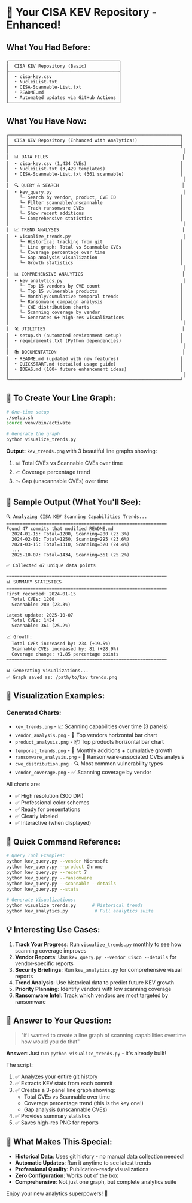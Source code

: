 # 🎉 Your CISA KEV Repository - Enhanced!

## What You Had Before:
```
┌─────────────────────────────────────────┐
│  CISA KEV Repository (Basic)            │
├─────────────────────────────────────────┤
│  • cisa-kev.csv                         │
│  • NucleiList.txt                       │
│  • CISA-Scannable-List.txt              │
│  • README.md                            │
│  • Automated updates via GitHub Actions │
└─────────────────────────────────────────┘
```

## What You Have Now:
```
┌────────────────────────────────────────────────────────────────┐
│  CISA KEV Repository (Enhanced with Analytics!)                │
├────────────────────────────────────────────────────────────────┤
│                                                                 │
│  📊 DATA FILES                                                  │
│  • cisa-kev.csv (1,434 CVEs)                                   │
│  • NucleiList.txt (3,429 templates)                            │
│  • CISA-Scannable-List.txt (361 scannable)                     │
│                                                                 │
│  🔍 QUERY & SEARCH                                              │
│  • kev_query.py                                                 │
│    └─ Search by vendor, product, CVE ID                        │
│    └─ Filter scannable/unscannable                             │
│    └─ Track ransomware CVEs                                    │
│    └─ Show recent additions                                    │
│    └─ Comprehensive statistics                                 │
│                                                                 │
│  📈 TREND ANALYSIS                                              │
│  • visualize_trends.py                                          │
│    └─ Historical tracking from git                             │
│    └─ Line graph: Total vs Scannable CVEs                      │
│    └─ Coverage percentage over time                            │
│    └─ Gap analysis visualization                               │
│    └─ Growth statistics                                        │
│                                                                 │
│  📊 COMPREHENSIVE ANALYTICS                                     │
│  • kev_analytics.py                                             │
│    └─ Top 15 vendors by CVE count                              │
│    └─ Top 15 vulnerable products                               │
│    └─ Monthly/cumulative temporal trends                       │
│    └─ Ransomware campaign analysis                             │
│    └─ CWE distribution charts                                  │
│    └─ Scanning coverage by vendor                              │
│    └─ Generates 6+ high-res visualizations                     │
│                                                                 │
│  🛠️ UTILITIES                                                   │
│  • setup.sh (automated environment setup)                      │
│  • requirements.txt (Python dependencies)                      │
│                                                                 │
│  📚 DOCUMENTATION                                               │
│  • README.md (updated with new features)                       │
│  • QUICKSTART.md (detailed usage guide)                        │
│  • IDEAS.md (100+ future enhancement ideas)                    │
│                                                                 │
└────────────────────────────────────────────────────────────────┘
```

## 🎯 To Create Your Line Graph:

```bash
# One-time setup
./setup.sh
source venv/bin/activate

# Generate the graph
python visualize_trends.py
```

**Output:** `kev_trends.png` with 3 beautiful line graphs showing:
1. 📊 Total CVEs vs Scannable CVEs over time
2. 📈 Coverage percentage trend
3. 📉 Gap (unscannable CVEs) over time

## 📸 Sample Output (What You'll See):

```
🔍 Analyzing CISA KEV Scanning Capabilities Trends...
============================================================
Found 47 commits that modified README.md
  2024-01-15: Total=1200, Scanning=280 (23.3%)
  2024-02-01: Total=1250, Scanning=295 (23.6%)
  2024-03-15: Total=1310, Scanning=320 (24.4%)
  ...
  2025-10-07: Total=1434, Scanning=361 (25.2%)

✅ Collected 47 unique data points

============================================================
📊 SUMMARY STATISTICS
============================================================
First recorded: 2024-01-15
  Total CVEs: 1200
  Scannable: 280 (23.3%)

Latest update: 2025-10-07
  Total CVEs: 1434
  Scannable: 361 (25.2%)

📈 Growth:
  Total CVEs increased by: 234 (+19.5%)
  Scannable CVEs increased by: 81 (+28.9%)
  Coverage change: +1.85 percentage points
============================================================

📊 Generating visualizations...
✅ Graph saved as: /path/to/kev_trends.png
```

## 🎨 Visualization Examples:

### Generated Charts:
- `kev_trends.png` - 📈 Scanning capabilities over time (3 panels)
- `vendor_analysis.png` - 🏢 Top vendors horizontal bar chart
- `product_analysis.png` - 📦 Top products horizontal bar chart
- `temporal_trends.png` - 📅 Monthly additions + cumulative growth
- `ransomware_analysis.png` - 🦠 Ransomware-associated CVEs analysis
- `cwe_distribution.png` - 🔍 Most common vulnerability types
- `vendor_coverage.png` - ✅ Scanning coverage by vendor

All charts are:
- ✅ High resolution (300 DPI)
- ✅ Professional color schemes
- ✅ Ready for presentations
- ✅ Clearly labeled
- ✅ Interactive (when displayed)

## 🚀 Quick Command Reference:

```bash
# Query Tool Examples:
python kev_query.py --vendor Microsoft
python kev_query.py --product Chrome
python kev_query.py --recent 7
python kev_query.py --ransomware
python kev_query.py --scannable --details
python kev_query.py --stats

# Generate Visualizations:
python visualize_trends.py      # Historical trends
python kev_analytics.py          # Full analytics suite
```

## 💡 Interesting Use Cases:

1. **Track Your Progress**: Run `visualize_trends.py` monthly to see how scanning coverage improves
2. **Vendor Reports**: Use `kev_query.py --vendor Cisco --details` for vendor-specific reports
3. **Security Briefings**: Run `kev_analytics.py` for comprehensive visual reports
4. **Trend Analysis**: Use historical data to predict future KEV growth
5. **Priority Planning**: Identify vendors with low scanning coverage
6. **Ransomware Intel**: Track which vendors are most targeted by ransomware

## 🎯 Answer to Your Question:

> "if i wanted to create a line graph of scanning capabilities overtime how would you do that"

**Answer**: Just run `python visualize_trends.py` - it's already built! 

The script:
1. ✅ Analyzes your entire git history
2. ✅ Extracts KEV stats from each commit
3. ✅ Creates a 3-panel line graph showing:
   - Total CVEs vs Scannable over time
   - Coverage percentage trend (this is the key one!)
   - Gap analysis (unscannable CVEs)
4. ✅ Provides summary statistics
5. ✅ Saves high-res PNG for reports

## 🌟 What Makes This Special:

- **Historical Data**: Uses git history - no manual data collection needed!
- **Automatic Updates**: Run it anytime to see latest trends
- **Professional Quality**: Publication-ready visualizations
- **Zero Configuration**: Works out of the box
- **Comprehensive**: Not just one graph, but complete analytics suite

Enjoy your new analytics superpowers! 🚀
